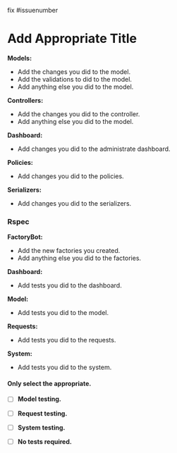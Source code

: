 fix #issuenumber

# Add Appropriate Title
**Models:**
- Add the changes you did to the model.
- Add the validations to did to the model.
- Add anything else you did to the model.

**Controllers:**
- Add the changes you did to the controller.
- Add anything else you did to the model.

**Dashboard:**
- Add changes you did to the administrate dashboard.

**Policies:**
- Add changes you did to the policies.

**Serializers:**
- Add changes you did to the serializers.


### Rspec
**FactoryBot:**
- Add the new factories you created.
- Add anything else you did to the factories.

**Dashboard:**
- Add tests you did to the dashboard.

**Model:**
- Add tests you did to the model.

**Requests:**
- Add tests you did to the requests.

**System:**
- Add tests you did to the system.

#### Only select the appropriate.
- [ ] **Model testing.**
- [ ] **Request testing.**
- [ ] **System testing.**
- [ ] **No tests required.**


